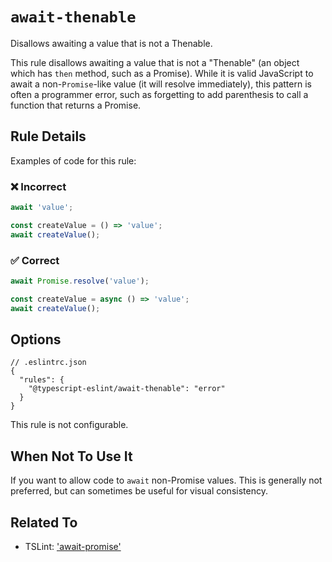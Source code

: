 # `await-thenable`

Disallows awaiting a value that is not a Thenable.

This rule disallows awaiting a value that is not a "Thenable" (an object which has `then` method, such as a Promise).
While it is valid JavaScript to await a non-`Promise`-like value (it will resolve immediately), this pattern is often a programmer error, such as forgetting to add parenthesis to call a function that returns a Promise.

## Rule Details

Examples of code for this rule:

<!--tabs-->

### ❌ Incorrect

```ts
await 'value';

const createValue = () => 'value';
await createValue();
```

### ✅ Correct

```ts
await Promise.resolve('value');

const createValue = async () => 'value';
await createValue();
```

## Options

```jsonc
// .eslintrc.json
{
  "rules": {
    "@typescript-eslint/await-thenable": "error"
  }
}
```

This rule is not configurable.

## When Not To Use It

If you want to allow code to `await` non-Promise values.
This is generally not preferred, but can sometimes be useful for visual consistency.

## Related To

- TSLint: ['await-promise'](https://palantir.github.io/tslint/rules/await-promise)

